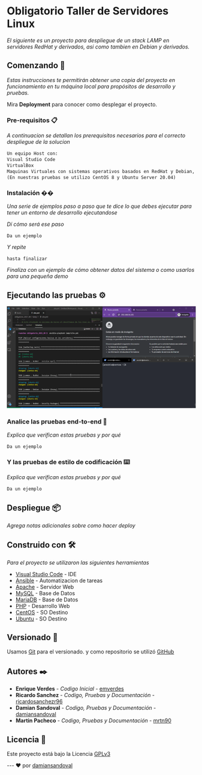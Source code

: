 # Obligatorio Taller de Servidores Linux

_El siguiente es un proyecto para despliegue de un stack LAMP en servidores RedHat y derivados, asi como tambien en Debian y derivados._

## Comenzando 🚀

_Estas instrucciones te permitirán obtener una copia del proyecto en funcionamiento en tu máquina local para propósitos de desarrollo y pruebas._

Mira **Deployment** para conocer como desplegar el proyecto.


### Pre-requisitos 📋

_A continuacion se detallan los prerequisitos necesarios para el correcto despliegue de la solucion_

```
Un equipo Host con:
Visual Studio Code
VirtualBox
Maquinas Virtuales con sistemas operativos basados en RedHat y Debian,
(En nuestras pruebas se utilizo CentOS 8 y Ubuntu Server 20.04)
```

### Instalación ��

_Una serie de ejemplos paso a paso que te dice lo que debes ejecutar para tener un entorno de desarrollo ejecutandose_

_Dí cómo será ese paso_

```
Da un ejemplo
```

_Y repite_

```
hasta finalizar
```

_Finaliza con un ejemplo de cómo obtener datos del sistema o como usarlos para una pequeña demo_

## Ejecutando las pruebas ⚙️

![Prueba](https://github.com/damiansandoval/obligatorio_2021_08/blob/main/images/playbook-exec.gif)

### Analice las pruebas end-to-end 🔩

_Explica que verifican estas pruebas y por qué_

```
Da un ejemplo
```

### Y las pruebas de estilo de codificación ⌨️

_Explica que verifican estas pruebas y por qué_

```
Da un ejemplo
```

## Despliegue 📦

_Agrega notas adicionales sobre como hacer deploy_

## Construido con 🛠️

_Para el proyecto se utilizaron las siguientes herramientas_

* [Visual Studio Code](http://www.dropwizard.io/1.0.2/docs/) - IDE
* [Ansible](https://www.ansible.com/) - Automatizacion de tareas
* [Apache](https://httpd.apache.org/) - Servidor Web
* [MySQL](https://www.mysql.com/) - Base de Datos
* [MariaDB](https://mariadb.org/) - Base de Datos
* [PHP](https://www.php.net/) - Desarrollo Web
* [CentOS](https://www.centos.org/) - SO Destino
* [Ubuntu](https://ubuntu.com) - SO Destino


## Versionado 📌

Usamos [Git](http://https://git-scm.com/) para el versionado. y como repositorio se utilizó [GitHub](https://github.com/)

## Autores ✒️

* **Enrique Verdes** - *Codigo Inicial* - [emverdes](https://github.com/emverdes)
* **Ricardo Sanchez** - *Codigo, Pruebas y Documentación* - [ricardosanchezr96](https://github.com/ricardosanchezr96)
* **Damian Sandoval** - *Codigo, Pruebas y Documentación* - [damiansandoval](https://github.com/damiansandoval)
* **Martin Pacheco** - *Codigo, Pruebas y Documentación* - [mrtn90](https://github.com/mrtn90)

## Licencia 📄

Este proyecto está bajo la Licencia [GPLv3](https://www.gnu.org/licenses/gpl-3.0.html)


--- ❤️ por [damiansandoval](https://github.com/damiansandoval)


